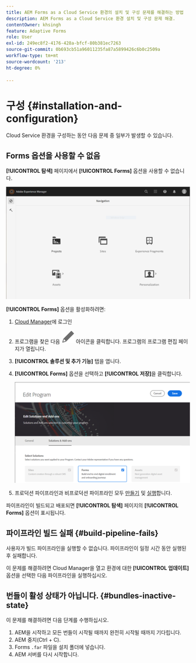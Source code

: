 ```yaml
---
title: AEM Forms as a Cloud Service 환경의 설치 및 구성 문제를 해결하는 방법
description: AEM Forms as a Cloud Service 환경 설치 및 구성 문제 해결.
contentOwner: khsingh
feature: Adaptive Forms
role: User
exl-id: 249ec8f2-4176-428a-bfcf-80b381ec7263
source-git-commit: 0b693cb51a96011235fa87a5899426c6b0c2509a
workflow-type: tm+mt
source-wordcount: '213'
ht-degree: 0%

---
```


# 구성 {#installation-and-configuration}

Cloud Service 환경을 구성하는 동안 다음 문제 중 일부가 발생할 수 있습니다.

## Forms 옵션을 사용할 수 없음

**[!UICONTROL 탐색]** 페이지에서 **[!UICONTROL Forms]** 옵션을 사용할 수 없습니다.

![Forms 옵션을 사용할 수 없습니다](assets/installation-configuration-forms-option-unavailable-troubleshooting.png)

**[!UICONTROL Forms]** 옵션을 활성화하려면:

1. [Cloud Manager](https://experience.adobe.com/)에 로그인
1. 프로그램을 찾은 다음 ![Forms 옵션을 사용할 수 없음](assets/Smock_Edit_18_N.svg) 아이콘을 클릭합니다. 프로그램의 프로그램 편집 페이지가 열립니다.
1. **[!UICONTROL 솔루션 및 추가 기능]** 탭을 엽니다.
1. **[!UICONTROL Forms]** 옵션을 선택하고 **[!UICONTROL 저장]**&#x200B;을 클릭합니다.

   ![Forms 옵션 선택](assets/installation-configuration-select-forms-option.png)
1. 프로덕션 파이프라인과 비프로덕션 파이프라인 모두 [만들기](https://experienceleague.adobe.com/docs/experience-manager-cloud-manager/using/how-to-use/configuring-pipeline.html?lang=en#how-to-use) 및 [실행](https://experienceleague.adobe.com/docs/experience-manager-cloud-manager/using/how-to-use/deploying-code.html)합니다.

파이프라인이 빌드되고 배포되면 **[!UICONTROL 탐색]** 페이지의 **[!UICONTROL Forms]** 옵션이 표시됩니다.

<!--  
## Environment creation fails {#environment-creation-fails}

Users are unable to create an [!DNL AEM Forms] as a Cloud Service environment. The environment creation fails after running for some time.

A missing profile can lead to environment creation failure. Check that the profile exists in Admin Console. If the profile does not exist, perform the following steps to create the profile:

1. Log in to [Admin Console](https://adminconsole.adobe.com/). Use Adobe ID of administrator provisioned to use Automated Forms Conversion Service to login. Do not any other ID or Federated ID to login.
1. Click the **[!UICONTROL Automated Forms Conversion Service]** option.
1. Click **[!UICONTROL New Profile]** in the Products tab.
1. Specify Name, Display Name, and Description for the profile. Click **[!UICONTROL Done]**. A profile is created.

If the profile exists and issues still persist, contact Adobe Support. -->

## 파이프라인 빌드 실패 {#build-pipeline-fails}

사용자가 빌드 파이프라인을 실행할 수 없습니다. 파이프라인이 일정 시간 동안 실행된 후 실패합니다.

이 문제를 해결하려면 Cloud Manager을 열고 환경에 대한 **[!UICONTROL 업데이트]** 옵션을 선택한 다음 파이프라인을 실행하십시오.


## 번들이 활성 상태가 아닙니다. {#bundles-inactive-state}

이 문제를 해결하려면 다음 단계를 수행하십시오.

1. AEM을 시작하고 모든 번들이 시작될 때까지 완전히 시작될 때까지 기다립니다.
1. AEM 중지(Ctrl + C).
1. Forms `.far` 파일을 설치 폴더에 넣습니다.
1. AEM 서버를 다시 시작합니다.